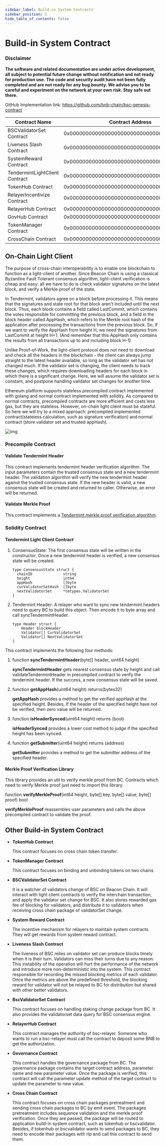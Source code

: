 ```yaml
---
sidebar_label: Build-in System Contracts
sidebar_position: 2
hide_table_of_contents: false
---
```


# Build-in System Contract

### Disclaimer

**The software and related documentation are under active development, all subject to potential future change without notification and not ready for production use. The code and security audit have not been fully completed and are not ready for any bug bounty. We advise you to be careful and experiment on the network at your own risk. Stay safe out there.**


GitHub Implementation link: <https://github.com/bnb-chain/bsc-genesis-contract>


| Contract Name         | Contract Address  | ABI file |
| --------------------- | ----------------- | ------------- |
| BSCValidatorSet Contract | 0x0000000000000000000000000000000000001000 | [bscvalidatorset](https://raw.githubusercontent.com/bnb-chain/bsc-genesis-contract/master/abi/bscvalidatorset.abi)|
| Liveness Slash Contract | 0x0000000000000000000000000000000000001001 | [slashindicator](https://raw.githubusercontent.com/bnb-chain/bsc-genesis-contract/master/abi/slashindicator.abi)|
| SystemReward Contract | 0x0000000000000000000000000000000000001002 | [systemreward](https://raw.githubusercontent.com/bnb-chain/bsc-genesis-contract/master/abi/systemreward.abi)|
| TendermintLightClient Contract | 0x0000000000000000000000000000000000001003 | [tendermintlightclient](https://raw.githubusercontent.com/bnb-chain/bsc-genesis-contract/master/abi/tendermintlightclient.abi) |
| TokenHub Contract | 0x0000000000000000000000000000000000001004 | [tokenhub](https://raw.githubusercontent.com/bnb-chain/bsc-genesis-contract/master/abi/tokenhub.abi)|
| RelayerIncentivize Contract | 0x0000000000000000000000000000000000001005 | [relayerincentivize](https://raw.githubusercontent.com/bnb-chain/bsc-genesis-contract/master/abi/relayerincentivize.abi)|
| RelayerHub Contract | 0x0000000000000000000000000000000000001006 | [relayerhub](https://raw.githubusercontent.com/bnb-chain/bsc-genesis-contract/master/abi/relayerhub.abi) |
| GovHub Contract |0x0000000000000000000000000000000000001007 | [govhub](https://raw.githubusercontent.com/bnb-chain/bsc-genesis-contract/master/abi/govhub.abi)                               |
| TokenManager Contract |0x0000000000000000000000000000000000001008 |[tokenmanager](https://raw.githubusercontent.com/bnb-chain/bsc-genesis-contract/master/abi/tokenmanager.abi) |
| CrossChain Contract |0x0000000000000000000000000000000000002000 |[crosschain](https://raw.githubusercontent.com/bnb-chain/bsc-genesis-contract/master/abi/crosschain.abi) |

## On-Chain Light Client

The purpose of cross-chain interoperability is to enable one blockchain to function as a light-client of another. Since Beacon Chain is using a classical Byzantine Fault Tolerant consensus algorithm, light-client verification is cheap and easy: all we have to do is check validator signatures on the latest block, and verify a Merkle proof of the state.

In Tendermint, validators agree on a block before processing it. This means that the signatures and state root for that block aren't included until the next block. Thus, each block contains a field called LastCommit, which contains the votes responsible for committing the previous block, and a field in the block header called AppHash, which refers to the Merkle root hash of the application after processing the transactions from the previous block. So, if we want to verify the AppHash from height H, we need the signatures from LastCommit at height H+1. (And remember that this AppHash only contains the results from all transactions up to and including block H-1)

Unlike Proof-of-Work, the light-client protocol does not need to download and check all the headers in the blockchain - the client can always jump straight to the latest header available, so long as the validator set has not changed much. If the validator set is changing, the client needs to track these changes, which requires downloading headers for each block in which there is a significant change. Here, we will assume the validator set is constant, and postpone handling validator set changes for another time.

Ethereum platform supports stateless precompiled contract implemented with golang and normal contract implemented with solidity. As compared to normal contracts, precompiled contracts are more efficient and costs less gas, but they are stateless. However, on-chain light client must be stateful. So here we will try to a mixed approach: precompiled implemented contract(stateless calculation, such as signature verification) and normal contract (store validator set and trusted appHash).

![img](../../static/img/lightclient.png)

### Precompile Contract

#### Validate Tendermint Header

This contract implements tendermint header verification algorithm. The input parameters contain the trusted consensus state and a new tendermint header. The validation algorithm will verify the new tendermint header against the trusted consensus state. If the new header is valid, a new consensus state will be created and returned to caller. Otherwise, an error will be returned.

#### Validate Merkle Proof

This contract implements a [Tendermint merkle proof verification algorithm](https://github.com/tendermint/tendermint/blob/master/docs/architecture/adr-026-general-merkle-proof.md).

### Solidity Contract

#### Tendermint Light Client Contract

1. ConsensusState: The first consensus state will be written in the constructor. Once a new tendermint header is verified, a new consensus state will be created.
    ```golang
    type ConsensusState struct {
      chainID              string
      height               int64
      appHash              []byte
      curValidatorSetHash  []byte
      nextValidatorSet     *tmtypes.ValidatorSet
    }
    ```
2. Tendermint Header: A relayer who want to sync new tendermint headers need to query BC to build this object. Then encode it to byte array and call syncTendermintHeader.
    ```golang
    type Header struct {
        Header blockHeader
        Validator[] CurValidatorSet
        Validator[] NextValidatorSet
    }
    ```
This contract implements the following four methods:

1. function **syncTendermintHeader**(byte[] header, uint64 height)

    **syncTendermintHeader** gets nearest consensus state by height and call validateTendermintHeader in precompiled contract to verify the tendermint header. If the success, a new consensus state will be saved.

2. function **getAppHash**(uint64 height) returns(bytes32)

    **getAppHash** provides a method to get the verified appHash at the specified height. Besides, If the header of the specified height have not be verified, then zero value will be returned.

3. function **isHeaderSynced**(uint64 height) returns (bool)

    **isHeaderSynced** provides a lower cost method to judge if the specified height has been synced.

4. function **getSubmitter**(uint64 height) returns (address)

    **getSubmitter** provides a method to get the submitter address of the specified header.

#### Merkle Proof Verification Library
This library provides an util to verify merkle proof from BC. Contracts which need to verify Merkle proof just need to import this library.

function **verifyMerkleProof**(int64 height, byte[] key, byte[] value, byte[] proof) bool

**verifyMerkleProof** reassembles user parameters and calls the above precompiled contract to validate the proof.

## Other Build-in System Contract

* **TokenHub Contract**

    This contract focuses on cross chain token transfer.

* **TokenManager Contract**

    This contract focuses on binding and unbinding tokens on two chains.

* **BSCValidatorSet Contract**

    It is a watcher of validators change of BSC on Beacon Chain. It will interact with light client contracts to verify the interchain transaction, and apply the validator set change for BSC. It also stores rewarded gas fee of blocking for validators, and distribute it to validators when receiving cross chain package of validatorSet change.

* **System Reward Contract**

    The incentive mechanism for relayers to maintain system contracts. They will get rewards from system reward contract.

* **Liveness Slash Contract**

    The liveness of BSC relies on validator set can produce blocks timely when it is their turn. Validators can miss their turns due to any reason. This instability of the operation will hurt the performance of the network and introduce more non-deterministic into the system. This contract responsible for recording the missed blocking metrics of each validator. Once the metrics are above the predefined threshold, the blocking reward for validator will not be relayed to BC for distribution but shared with other better validators.

* **BscValidatorSet Contract**

    This contract focuses on handling staking change package from BC. It also provides the validatorset data query for BSC consensus engine.

* **RelayerHub Contract**

    This contract manages the authority of bsc-relayer. Someone who wants to run a bsc-relayer must call the contract to deposit some BNB to get the authorization.

* **Governance Contract**

    This contract handles the governance package from BC. The governance package contains the target contract address, parameter name and new parameter value. Once the package is verified, this contract will call the parameter update method of the target contract to update the parameter to new value.

* **Cross Chain Contract**

    This contract focuses on cross chain packages pretreatment and sending cross chain packages to BC by emit event. The packages pretreatment includes sequence validation and the merkle proof verification. Once they are passed, the package will be routed to application build-in system contract, such as tokenhub or bscvalidator. Besides, if tokenhub or bscvalidator wants to send packages to BC, they need to encode their packages with rlp and call this contract to send them.
